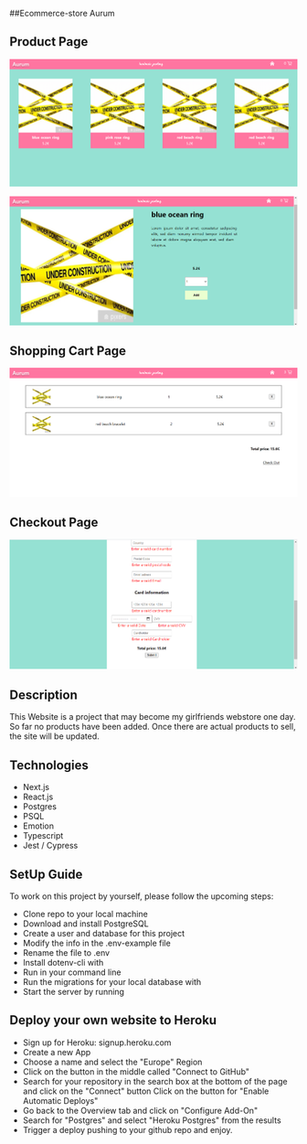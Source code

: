 ##Ecommerce-store Aurum

## Product Page

![Screenshot 1](./public/screenshot3.png)

![Screenshot 2](./public/screenshot5.png)

## Shopping Cart Page

![Screenshot 3](./public/screenshot7.png)

## Checkout Page

![Screenshot 4](./public/screenshot9.png)

## Description

This Website is a project that may become my girlfriends webstore one day. So far no products have been added. Once there are actual products to sell, the site will be updated.

## Technologies

- Next.js
- React.js
- Postgres
- PSQL
- Emotion
- Typescript
- Jest / Cypress

## SetUp Guide

To work on this project by yourself, please follow the upcoming steps:

- Clone repo to your local machine
- Download and install PostgreSQL
- Create a user and database for this project
- Modify the info in the .env-example file
- Rename the file to .env
- Install dotenv-cli with <yarn global add dotenv-cli>
- Run <yarn install> in your command line
- Run the migrations for your local database with <yarn migrateup>
- Start the server by running <yarn dev>

## Deploy your own website to Heroku

- Sign up for Heroku: signup.heroku.com
- Create a new App
- Choose a name and select the "Europe" Region
- Click on the button in the middle called "Connect to GitHub"
- Search for your repository in the search box at the bottom of the page and click on the "Connect" button Click on the button for "Enable Automatic Deploys"
- Go back to the Overview tab and click on "Configure Add-On"
- Search for "Postgres" and select "Heroku Postgres" from the results
- Trigger a deploy pushing to your github repo and enjoy.

